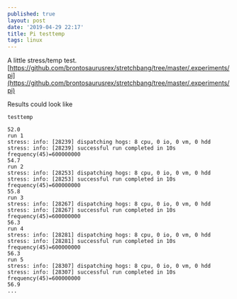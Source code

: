 ```yaml
---
published: true
layout: post
date: '2019-04-29 22:17'
title: Pi testtemp
tags: linux
---
```

A little stress/temp test.
[https://github.com/brontosaurusrex/stretchbang/tree/master/.experiments/pi](https://github.com/brontosaurusrex/stretchbang/tree/master/.experiments/pi)

Results could look like

    testtemp

    52.0                                                                                                                  
    run 1                                                                                                                 
    stress: info: [28239] dispatching hogs: 8 cpu, 0 io, 0 vm, 0 hdd                                                      
    stress: info: [28239] successful run completed in 10s                                                                 
    frequency(45)=600000000                                                                                               
    54.7                                                                                                                  
    run 2                                                                                                                 
    stress: info: [28253] dispatching hogs: 8 cpu, 0 io, 0 vm, 0 hdd                                                      
    stress: info: [28253] successful run completed in 10s                                                                 
    frequency(45)=600000000                                                                                               
    55.8                                                                                                                  
    run 3                                                                                                                 
    stress: info: [28267] dispatching hogs: 8 cpu, 0 io, 0 vm, 0 hdd                                                      
    stress: info: [28267] successful run completed in 10s                                                                 
    frequency(45)=600000000                                                                                               
    56.3                                                                                                                  
    run 4                                                                                                                 
    stress: info: [28281] dispatching hogs: 8 cpu, 0 io, 0 vm, 0 hdd                                                      
    stress: info: [28281] successful run completed in 10s                                                                 
    frequency(45)=600000000                                                                                               
    56.3                                                                                                                  
    run 5                                                                                                                 
    stress: info: [28307] dispatching hogs: 8 cpu, 0 io, 0 vm, 0 hdd                                                      
    stress: info: [28307] successful run completed in 10s                                                                 
    frequency(45)=600000000                                                                                               
    56.9                                                           
    ...
